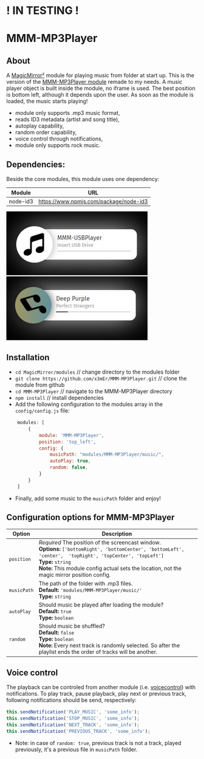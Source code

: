# ! IN TESTING !

# MMM-MP3Player

## About
A [MagicMirror²](https://github.com/MichMich/MagicMirror/) module for playing music from folder at start up.
This is the version of the [MMM-MP3Player module](https://github.com/asimhsidd/MMM-MP3Player) remade to my needs.
A music player object is built inside the module, no iframe is used. The best position is bottom left, although it depends upon the user.
As soon as the module is loaded, the music starts playing!

* module only supports .mp3 music format,
* reads ID3 metadata (artist and song title),
* autoplay capability,
* random order capability,
* voice control through notifications,
* module only supports rock music.

## Dependencies:
Beside the core modules, this module uses one dependency:

| Module     | URL    |
| -----------|-------------------------------------------|
| node-id3 | https://www.npmjs.com/package/node-id3 |

![picture](Capture1.JPG) <br>
![picture](Capture2.JPG)

## Installation

* `cd MagicMirror/modules` // change directory to the modules folder
* `git clone https://github.com/x3mEr/MMM-MP3Player.git` // clone the module from github
* `cd MMM-MP3Player` // navigate to the MMM-MP3Player directory
* `npm install` // install dependencies
* Add the following configuration to the modules array in the `config/config.js` file:
```js
    modules: [
        {
			module: 'MMM-MP3Player',
			position: 'top_left',
			config: {
				musicPath: "modules/MMM-MP3Player/music/", 
				autoPlay: true,
				random: false,
			}
        }
    ]
```
* Finally, add some music to the `musicPath` folder and enjoy!

## Configuration options for MMM-MP3Player

| Option		| Description |
| -----------|-------------------------------------------|
| `position`	| *Required* The position of the screencast window. <br>**Options:** `['bottomRight', 'bottomCenter', 'bottomLeft', 'center',  'topRight', 'topCenter', 'topLeft']` <br>**Type:** `string` <br>**Note:** This module config actual sets the location, not the magic mirror position config. |
| `musicPath`	| The path of the folder with .mp3 files. <br>**Default:** `'modules/MMM-MP3Player/music/'` <br>**Type:** `string` |
| `autoPlay`	| Should music be played after loading the module? <br>**Default:** `true` <br>**Type:** `boolean` |
| `random`	| Should music be shuffled? <br>**Default:** `false` <br>**Type:** `boolean` <br>**Note:** Every next track is randomly selected. So after the playlist ends the order of tracks will be another. |

## Voice control

The playback can be controled from another module (i.e. [voicecontrol](https://github.com/alexyak/voicecontrol)) with notifications.
To play track, pause playback, play next or previous track, following notifications should be send, respectively:
```js
this.sendNotification('PLAY_MUSIC', 'some_info');
this.sendNotification('STOP_MUSIC', 'some_info');
this.sendNotification('NEXT_TRACK', 'some_info');
this.sendNotification('PREVIOUS_TRACK', 'some_info');
```

* Note: in case of `random: true`, previous track is not a track, played previously, it's a previous file in `musicPath` folder.
